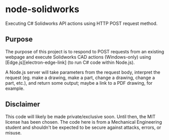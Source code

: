 # node-solidworks
Executing C# Solidworks API actions using HTTP POST request method.

## Purpose
The purpose of this project is to respond to POST requests from an existing
webpage and execute Solidworks CAD actions (Windows-only) using
[Edge.js][electron-edge-link] (to run C# code within Node.js).

A Node.js server will take parameters from the request body, interpret the
request (eg. make a drawing, make a part, change a drawing, change a part,
etc.), and return some output; maybe a link to a PDF drawing, for example.

## Disclaimer
This code will likely be made private/exclusive soon. Until then, the MIT
license has been chosen. The code here is from a Mechanical Engineering student
and shouldn't be expected to be secure against attacks, errors, or misuse.
